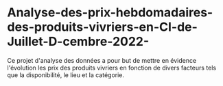 # Analyse-des-prix-hebdomadaires-des-produits-vivriers-en-CI-de-Juillet-D-cembre-2022-
Ce projet d'analyse des données a pour but de mettre en évidence l'évolution les prix des produits vivriers en fonction de divers facteurs tels que la disponibilité, le lieu et la catégorie.
